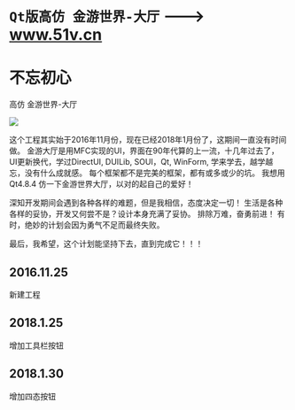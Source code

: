 `Qt版高仿 金游世界-大厅` ---> www.51v.cn
===

# 不忘初心
高仿 金游世界-大厅

![](http://www.51v.cn/Files/New51v/top_move_img_1.png ) 

这个工程其实始于2016年11月份，现在已经2018年1月份了，这期间一直没有时间做。
金游大厅是用MFC实现的UI，界面在90年代算的上一流，十几年过去了，
UI更新换代，学过DirectUI, DUILib, SOUI，Qt, WinForm, 学来学去，越学越忘，没有什么成就感。
每个框架都不是完美的框架，都有或多或少的坑。
我想用Qt4.8.4 仿一下金游世界大厅，以对的起自己的爱好！

深知开发期间会遇到各种各样的难题，但是我相信，态度决定一切！
生活是各种各样的妥协，开发又何尝不是？设计本身充满了妥协。
排除万难，奋勇前进！
有时，绝妙的计划会因为勇气不足而最终失败。

最后，我希望，这个计划能坚持下去，直到完成它！！！

## 2016.11.25
新建工程

## 2018.1.25
增加工具栏按钮

## 2018.1.30
增加四态按钮